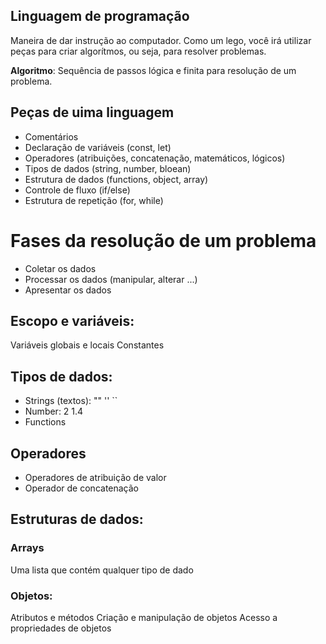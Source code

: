 ## Linguagem de programação

Maneira de dar instrução ao computador.
Como um lego, você irá utilizar peças para criar algorítmos, ou seja, para resolver problemas.

**Algoritmo**: Sequência de passos lógica e finita para resolução de um problema.

## Peças de uima linguagem

- Comentários
- Declaração de variáveis (const, let)
- Operadores (atribuições, concatenação, matemáticos, lógicos)
- Tipos de dados (string, number, bloean)
- Estrutura de dados (functions, object, array)
- Controle de fluxo (if/else)
- Estrutura de repetição (for, while)

# Fases da resolução de um problema

- Coletar os dados
- Processar os dados (manipular, alterar ...)
- Apresentar os dados

## Escopo e variáveis:

Variáveis globais e locais
Constantes

## Tipos de dados:

- Strings (textos): "" '' ``
- Number: 2 1.4
- Functions

## Operadores

- Operadores de atribuição de valor
- Operador de concatenação

## Estruturas de dados:

### Arrays

Uma lista que contém qualquer tipo de dado

### Objetos:

Atributos e métodos
Criação e manipulação de objetos
Acesso a propriedades de objetos
